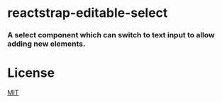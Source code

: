 # reactstrap-editable-select

### A select component which can switch to text input to allow adding new elements.

# License
[MIT](./license.txt)
